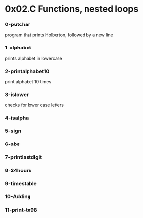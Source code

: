 # 0x02.C Functions, nested loops

### 0-putchar
program that prints Holberton, followed by a new line

### 1-alphabet
prints alphabet in lowercase

### 2-printalphabet10
print alphabet 10 times

### 3-islower
checks for lower case letters
### 4-isalpha

### 5-sign

### 6-abs

### 7-printlastdigit

### 8-24hours

### 9-timestable

### 10-Adding

### 11-print-to98
